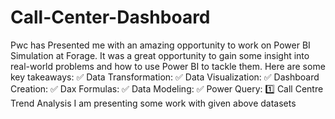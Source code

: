 # Call-Center-Dashboard
Pwc has Presented me with an amazing opportunity to work on Power BI Simulation at Forage. It was a great opportunity to gain some insight into real-world problems and how to use Power BI to tackle them.
Here are some key takeaways: 
✅ Data Transformation:
✅ Data Visualization:
✅ Dashboard Creation:
✅ Dax Formulas:
✅ Data Modeling:
✅ Power Query:
1️⃣ Call Centre Trend Analysis
I am presenting some work with given above datasets
